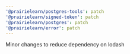 ```yaml
---
'@prairielearn/postgres-tools': patch
'@prairielearn/signed-token': patch
'@prairielearn/postgres': patch
'@prairielearn/error': patch
---
```


Minor changes to reduce dependency on lodash
